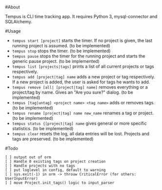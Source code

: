 #About

Tempus is CLI time tracking app. It requires Python 3, mysql-connector and SQLAlchemy.

#Usage

* `tempus start [project]` starts the timer. If no project is given, the last running project is assumed. (to be implemented)
* `tempus stop` stops the timer. (to be implemented)
* `tempus pause` stops the timer for the running project and starts the generic pause project. (to be implemented)
* `tempus list [projects|tags]` prints a list of all current projects or tags respectively.
* `tempus add [project|tag] name` adds a new project or tag respectively. If a new project is added, the user is asked for tags he wants to add.
* `tempus remove [all| [project|tag] name]` removes everything or a project/tag by name. Gives an "Are you sure?" dialog. (to be implemented)
* `tempus [tag|untag] <project name> <tag name>` adds or removes tags. (to be implemented)
* `tempus rename [project|tag] name new_name` renames a tag or project. (to be implemented)
* `tempus status {[project|tag] name` gives general or more specific statistics. (to be implemented)
* `tempus clear` resets the log, all data entries will be lost. Projects and tags are preserved. (to be implemented)

#Todo
```
[ ] output out of orm
[ ] Handle 0 existing tags on project creation
[ ] Handle projects with no tags
[ ] put loglevel in config, default to warning
[ ] sys.exit(-1) in orm -> throuw CriticalError (for others: UserInputError)
[ ] move Project.init_tags() logic to input_parser

```
